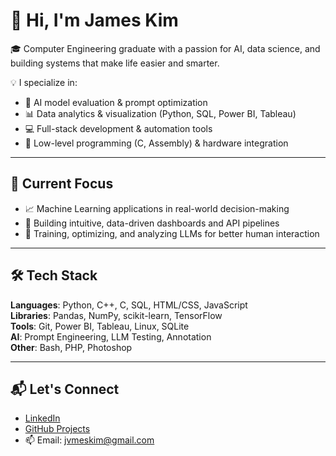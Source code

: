 # 👋 Hi, I'm James Kim

🎓 Computer Engineering graduate with a passion for AI, data science, and building systems that make life easier and smarter.

💡 I specialize in:
- 🧠 AI model evaluation & prompt optimization
- 📊 Data analytics & visualization (Python, SQL, Power BI, Tableau)
- 💻 Full-stack development & automation tools
- 🔧 Low-level programming (C, Assembly) & hardware integration

---

## 🚀 Current Focus
- 📈 Machine Learning applications in real-world decision-making
- 🧩 Building intuitive, data-driven dashboards and API pipelines
- 🤖 Training, optimizing, and analyzing LLMs for better human interaction

---

## 🛠️ Tech Stack

**Languages**: Python, C++, C, SQL, HTML/CSS, JavaScript  
**Libraries**: Pandas, NumPy, scikit-learn, TensorFlow  
**Tools**: Git, Power BI, Tableau, Linux, SQLite  
**AI**: Prompt Engineering, LLM Testing, Annotation  
**Other**: Bash, PHP, Photoshop

---

## 📬 Let's Connect

- [LinkedIn](https://www.linkedin.com/in/james-kim-1095a2297/)
- [GitHub Projects](https://github.com/jvmeskim)
- 📫 Email: jvmeskim@gmail.com

<!---
jvmeskim/jvmeskim is a ✨ special ✨ repository because its `README.md` (this file) appears on your GitHub profile.
You can click the Preview link to take a look at your changes.
--->
